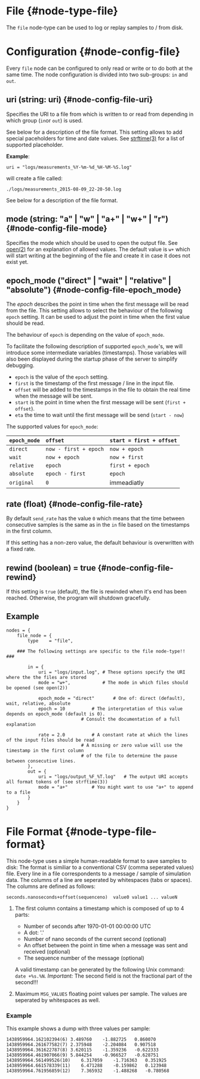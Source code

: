 # File {#node-type-file}

The `file` node-type can be used to log or replay samples to / from disk.

# Configuration {#node-config-file}

Every `file` node can be configured to only read or write or to do both at the same time.
The node configuration is divided into two sub-groups: `in` and `out`.

## uri (string: uri) {#node-config-file-uri}

Specifies the URI to a file from which is written to or read from depending in which group (`in`or `out`) is used.

See below for a description of the file format.
This setting allows to add special paceholders for time and date values.
See [strftime(3)](http://man7.org/linux/man-pages/man3/strftime.3.html) for a list of supported placeholder.

**Example**:

```
uri = "logs/measurements_%Y-%m-%d_%H-%M-%S.log"
```

will create a file called:

```
./logs/measurements_2015-08-09_22-20-50.log
```

See below for a description of the file format.

## mode (string: "a" | "w" | "a+" | "w+" | "r") {#node-config-file-mode}

Specifies the mode which should be used to open the output file.
See [open(2)](http://man7.org/linux/man-pages/man2/open.2.html) for an explanation of allowed values.
The default value is `w+` which will start writing at the beginning of the file and create it in case it does not exist yet.

## epoch_mode ("direct" | "wait" | "relative" | "absolute") {#node-config-file-epoch_mode}

The *epoch* describes the point in time when the first message will be read from the file.
This setting allows to select the behaviour of the following `epoch` setting.
It can be used to adjust the point in time when the first value should be read.

The behaviour of `epoch` is depending on the value of `epoch_mode`.

To facilitate the following description of supported `epoch_mode`'s, we will introduce some intermediate variables (timestamps).
Those variables will also been displayed during the startup phase of the server to simplify debugging.

- `epoch` is the value of the `epoch` setting.
- `first` is the timestamp of the first message / line in the input file.
- `offset` will be added to the timestamps in the file to obtain the real time when the message will be sent.
- `start` is the point in time when the first message will be sent (`first + offset`).
- `eta` the time to wait until the first message will be send (`start - now`)

The supported values for `epoch_mode`:
 
| `epoch_mode` 	| `offset` 		| `start = first + offset` |
| :--		| :--			| :-- |
| `direct`  	| `now - first + epoch` 	| `now + epoch` |
| `wait`  	| `now + epoch` 		| `now + first` | 
| `relative` 	| `epoch` 		| `first + epoch` |
| `absolute` 	| `epoch - first` 	| `epoch` |
| `original` 	| `0` 			| immeadiatly |

## rate (float) {#node-config-file-rate}

By default `send_rate` has the value `0` which means that the time between consecutive samples is the same as in the `in` file based on the timestamps in the first column. 

If this setting has a non-zero value, the default behaviour is overwritten with a fixed rate.

## rewind (boolean) = true {#node-config-file-rewind}

If this setting is `true` (default), the file is rewinded when it's end has been reached.
Otherwise, the program will shutdown gracefully.

## Example

```
nodes = {
	file_node = {
		type	= "file",
	
	### The following settings are specific to the file node-type!! ###

		in = {
			uri = "logs/input.log",	# These options specify the URI where the the files are stored
			mode = "w+",			# The mode in which files should be opened (see open(2))
						
			epoch_mode = "direct"		# One of: direct (default), wait, relative, absolute
			epoch = 10			# The interpretation of this value depends on epoch_mode (default is 0).
							# Consult the documentation of a full explanation

			rate = 2.0			# A constant rate at which the lines of the input files should be read
							# A missing or zero value will use the timestamp in the first column
							# of the file to determine the pause between consecutive lines.
		},
		out = {
			uri = "logs/output_%F_%T.log"	# The output URI accepts all format tokens of (see strftime(3))
			mode = "a+"			# You might want to use "a+" to append to a file
		}
	}
}
```

# File Format {#node-type-file-format}

This node-type uses a simple human-readable format to save samples to disk:
The format is similiar to a conventional CSV (comma seperated values) file.
Every line in a file correspondents to a message / sample of simulation data.
The columns of a line are seperated by whitespaces (tabs or spaces).
The columns are defined as follows:

    seconds.nanoseconds+offset(sequenceno)	value0 value1 ... valueN

 1. The first column contains a timestamp which is composed of up to 4 parts:
     - Number of seconds after 1970-01-01 00:00:00 UTC
     - A dot: '.'
     - Number of nano seconds of the current second (optional)
     - An offset between the point in time when a message was sent and received (optional)
     - The sequence number of the message (optional)
     
     A valid timestamp can be generated by the following Unix command: `date +%s.%N`.
     *Important:* The second field is not the fractional part of the second!!!

 2. Maximum `MSG_VALUES` floating point values per sample. The values are seperated by whitespaces as well.

### Example

This example shows a dump with three values per sample:

    1438959964.162102394(6)	3.489760	-1.882725	0.860070
    1438959964.261677582(7)	2.375948	-2.204084	0.907518
    1438959964.361622787(8)	3.620115	-1.359236	-0.622333
    1438959964.461907066(9)	5.844254	-0.966527	-0.628751
    1438959964.561499526(10)	6.317059	-1.716363	0.351925
    1438959964.661578339(11)	6.471288	-0.159862	0.123948
    1438959964.761956859(12)	7.365932	-1.488268	-0.780568
